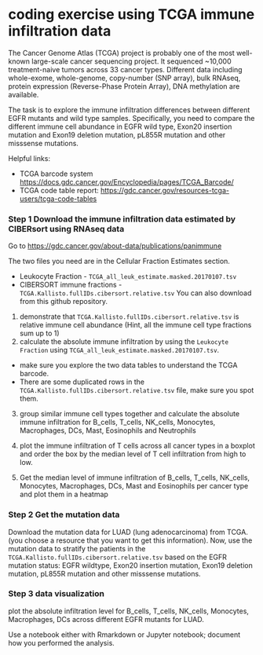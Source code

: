 # coding exercise using TCGA immune infiltration data

The Cancer Genome Atlas (TCGA) project is probably one of the most well-known large-scale cancer sequencing project. 
It sequenced ~10,000 treatment-naive tumors across 33 cancer types. Different data including whole-exome, whole-genome, copy-number (SNP array), 
bulk RNAseq, protein expression (Reverse-Phase Protein Array), DNA methylation are available.

The task is to explore the immune infiltration differences between different EGFR mutants and wild type samples.
Specifically, you need to compare the different immune cell abundance in EGFR wild type, Exon20 insertion mutation
and Exon19 deletion mutation, pL855R mutation and other misssense mutations.

Helpful links: 
* TCGA barcode system https://docs.gdc.cancer.gov/Encyclopedia/pages/TCGA_Barcode/
* TCGA code table report: https://gdc.cancer.gov/resources-tcga-users/tcga-code-tables

### Step 1 Download the immune infiltration data estimated by CIBERsort using RNAseq data

Go to https://gdc.cancer.gov/about-data/publications/panimmune

The two files you need are in the Cellular Fraction Estimates section.

* Leukocyte Fraction - `TCGA_all_leuk_estimate.masked.20170107.tsv`
* CIBERSORT immune fractions - `TCGA.Kallisto.fullIDs.cibersort.relative.tsv`
You can also download from this github repository.

1. demonstrate that `TCGA.Kallisto.fullIDs.cibersort.relative.tsv` is relative immune cell abundance (Hint, all the immune cell type fractions sum up to 1)
2. calculate the absolute immune infiltration by using the `Leukocyte Fraction` using `TCGA_all_leuk_estimate.masked.20170107.tsv`.
   
* make sure you explore the two data tables to understand the TCGA barcode.
* There are some duplicated rows in the `TCGA.Kallisto.fullIDs.cibersort.relative.tsv` file, make sure you spot them.

3. group similar immune cell types together and calculate the absolute immune infiltration for  B_cells, T_cells, NK_cells, Monocytes, Macrophages, DCs, Mast, Eosinophils and  Neutrophils

4. plot the immune infiltration of T cells across all cancer types in a boxplot and order the box by the median level of T cell infiltration from high to low.

5. Get the median level of immune infiltration of B_cells, T_cells, NK_cells, Monocytes, Macrophages, DCs, Mast and Eosinophils per cancer type and plot them in a heatmap

### Step 2 Get the mutation data 

Download the mutation data for LUAD (lung adenocarcinoma) from TCGA. (you choose a resource that you want to get this information).
Now, use the mutation data to stratify the patients in the `TCGA.Kallisto.fullIDs.cibersort.relative.tsv` based on the EGFR mutation status: EGFR wildtype, Exon20 insertion mutation, Exon19 deletion mutation, pL855R mutation and other misssense mutations.

### Step 3 data visualization

plot the absolute infiltration level for B_cells, T_cells, NK_cells, Monocytes, Macrophages, DCs across different EGFR mutants for LUAD.

Use a notebook either with Rmarkdown or Jupyter notebook; document how you performed the analysis.


